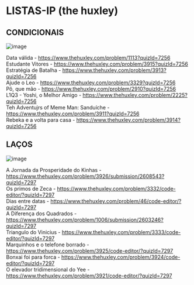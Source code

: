 # LISTAS-IP (the huxley)

## CONDICIONAIS

![image](https://user-images.githubusercontent.com/84881858/179118085-7d959efb-b208-40a2-92ff-4136410fca95.png)

Data válida - https://www.thehuxley.com/problem/1113?quizId=7256 <br>
Estudante Vitores - https://www.thehuxley.com/problem/3915?quizId=7256 <br>
Estratégia de Batalha - https://www.thehuxley.com/problem/3913?quizId=7256 <br>
Ajude o Leo - https://www.thehuxley.com/problem/3329?quizId=7256 <br>
Pô, que mão - https://www.thehuxley.com/problem/2910?quizId=7256 <br>
L1Q3 - Yoshi, o Melhor Amigo - https://www.thehuxley.com/problem/2225?quizId=7256 <br>
Teh Adventujrs of Meme Man: Sanduíche - https://www.thehuxley.com/problem/3911?quizId=7256 <br>
Rebeka e a volta para casa - https://www.thehuxley.com/problem/3914?quizId=7256 <br>

## LAÇOS

![image](https://user-images.githubusercontent.com/84881858/180882847-8611b9b0-3d31-480b-9e2f-598361c23a7b.png)

A Jornada da Prosperidade do Kinhas - https://www.thehuxley.com/problem/3926/submission/2608543?quizId=7297 <BR>
Os primos de Zeca - https://www.thehuxley.com/problem/3332/code-editor/?quizId=7297 <BR>
Dias entre datas - https://www.thehuxley.com/problem/46/code-editor/?quizId=7297 <BR>
A Diferença dos Quadrados - https://www.thehuxley.com/problem/1006/submission/2603246?quizId=7297 <BR>
Triangulo do Vinicius - https://www.thehuxley.com/problem/3333/code-editor/?quizId=7297 <BR>
Marquinhos e o telefone borrado - https://www.thehuxley.com/problem/3925/code-editor/?quizId=7297 <BR>
Bonxai foi para forca - https://www.thehuxley.com/problem/3924/code-editor/?quizId=7297 <BR>
O elevador tridimensional do Yee - https://www.thehuxley.com/problem/3921/code-editor/?quizId=7297 <BR>
